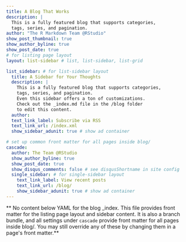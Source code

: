 ```yaml
---
title: A Blog That Works
description: |
  This is a fully featured blog that supports categories, 
  tags, series, and pagination.
author: "The R Markdown Team @RStudio"
show_post_thumbnail: true
show_author_byline: true
show_post_date: true
# for listing page layout
layout: list-sidebar # list, list-sidebar, list-grid

list_sidebar: # for list-sidebar layout
  title: A Sidebar for Your Thoughts
  description: |
    This is a fully featured blog that supports categories,
    tags, series, and pagination. 
    Even this sidebar offers a ton of customizations.
    Check out the _index.md file in the /blog folder 
    to edit this content.
  author:
  text_link_label: Subscribe via RSS
  text_link_url: /index.xml
  show_sidebar_adunit: true # show ad container

# set up common front matter for all pages inside blog/
cascade:  
  author: The Team @RStudio
  show_author_byline: true
  show_post_date: true
  show_disqus_comments: false # see disqusShortname in site config
  single_sidebar: # for single-sidebar layout
    text_link_label: View recent posts
    text_link_url: /blog/
    show_sidebar_adunit: true # show ad container
---
```


** No content below YAML for the blog _index. This file provides front matter for the listing page layout and sidebar content. It is also a branch bundle, and all settings under `cascade` provide front matter for all pages inside blog/. You may still override any of these by changing them in a page's front matter.**
